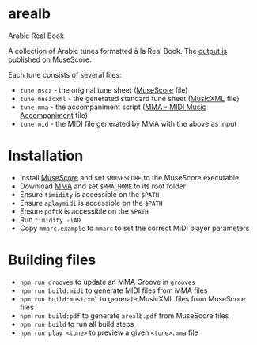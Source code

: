 # arealb
Arabic Real Book

A collection of Arabic tunes formatted à la Real Book. The [output is published on MuseScore](https://musescore.com/infojunkie/sets/arabicrealbook).

Each tune consists of several files:
- `tune.mscz` - the original tune sheet ([MuseScore](https://musescore.org) file)
- `tune.musicxml` - the generated standard tune sheet ([MusicXML](https://w3c.github.io/musicxml/) file)
- `tune.mma` - the accompaniment script ([MMA - MIDI Music Accompaniment](http://www.mellowood.ca/mma/) file)
- `tune.mid` - the MIDI file generated by MMA with the above as input

# Installation
- Install [MuseScore](https://musescore.org) and set `$MUSESCORE` to the MuseScore executable
- Download [MMA](https://github.com/infojunkie/mma) and set `$MMA_HOME` to its root folder
- Ensure `timidity` is accessible on the `$PATH`
- Ensure `aplaymidi` is accessible on the `$PATH`
- Ensure `pdftk` is accessible on the `$PATH`
- Run `timidity -iAD`
- Copy `mmarc.example` to `mmarc` to set the correct MIDI player parameters

# Building files
- `npm run grooves` to update an MMA Groove in `grooves`
- `npm run build:midi` to generate MIDI files from MMA files
- `npm run build:musicxml` to generate MusicXML files from MuseScore files
- `npm run build:pdf` to generate `arealb.pdf` from MuseScore files
- `npm run build` to run all build steps
- `npm run play <tune>` to preview a given `<tune>.mma` file
